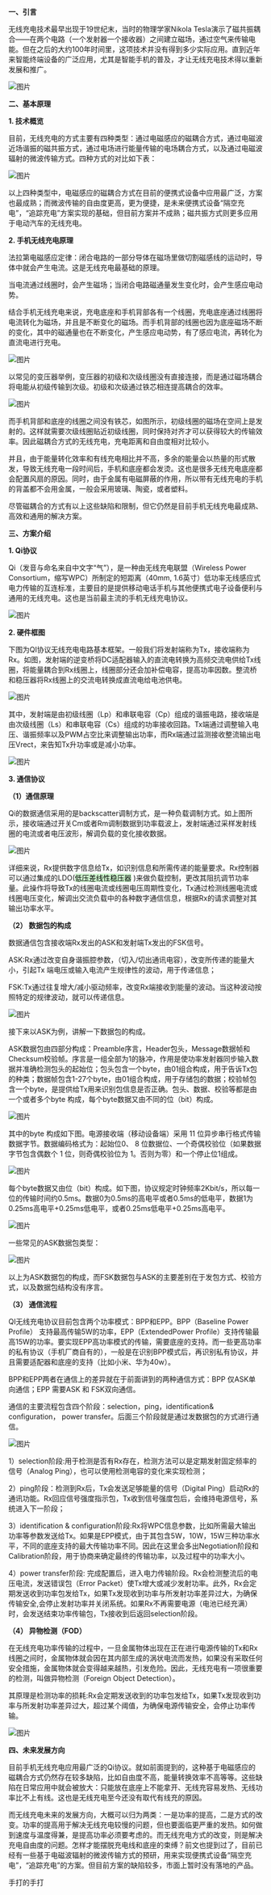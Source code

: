 **一、引言**

无线充电技术最早出现于19世纪末，当时的物理学家Nikola Tesla演示了磁共振耦合——在两个电路（一个发射器一个接收器）之间建立磁场，通过空气来传输电能。但在之后的大约100年时间里，这项技术并没有得到多少实际应用。直到近年来智能终端设备的广泛应用，尤其是智能手机的普及，才让无线充电技术得以重新发展和推广。

![图片](https://mmbiz.qpic.cn/mmbiz_jpg/d4hoYJlxOjMIg11UxZhiagLbLuvuc2hztyfkKbaQwtmkxcjVmcWNvMrxp5J6CIduEgmtUnuic9M1Xibq30DekJncg/640?wx_fmt=jpeg&wxfrom=5&wx_lazy=1&wx_co=1)


**二、基本原理**

**1. 技术概览**

目前，无线充电的方式主要有四种类型：通过电磁感应的磁耦合方式，通过电磁波近场谐振的磁共振方式，通过电场进行能量传输的电场耦合方式，以及通过电磁波辐射的微波传输方式。四种方式的对比如下表：

![图片](https://mmbiz.qpic.cn/mmbiz_png/d4hoYJlxOjMIg11UxZhiagLbLuvuc2hztrrhIeexNsN4ibEvsBFWqcPsXDZS6AJR47ofYo8d2hr2XHTB116iarAIA/640?wx_fmt=png&wxfrom=5&wx_lazy=1&wx_co=1)

以上四种类型中，电磁感应的磁耦合方式在目前的便携式设备中应用最广泛，方案也最成熟；而微波传输的自由度更高，更为便捷，是未来便携式设备“隔空充电”，“追踪充电”方案实现的基础，但目前方案并不成熟；磁共振方式则更多应用于电动汽车的无线充电。


**2. 手机无线充电原理**

法拉第电磁感应定律：闭合电路的一部分导体在磁场里做切割磁感线的运动时，导体中就会产生电流。这是无线充电最基础的原理。

当电流通过线圈时，会产生磁场；当闭合电路磁通量发生变化时，会产生感应电动势。

结合手机无线充电来说，充电底座和手机背部各有一个线圈，充电底座通过线圈将电流转化为磁场，并且是不断变化的磁场。而手机背部的线圈也因为底座磁场不断的变化，其中的磁通量也在不断变化，产生感应电动势，有了感应电流，再转化为直流电进行充电。


![图片](https://mmbiz.qpic.cn/mmbiz_png/d4hoYJlxOjMIg11UxZhiagLbLuvuc2hztHYSTjuHlEMibfEW0m6D0YHwicMkUnfSaX2TQ5fqO0fwQQgUiasnTbRP9Q/640?wx_fmt=png&wxfrom=5&wx_lazy=1&wx_co=1)

以常见的变压器举例，变压器的初级和次级线圈没有直接连接，而是通过磁场耦合将电能从初级传输到次级。初级和次级通过铁芯相连提高耦合的效率。

![图片](https://mmbiz.qpic.cn/mmbiz_png/d4hoYJlxOjMIg11UxZhiagLbLuvuc2hztmToSzdqD7JWLrh0WjlHWCGxxRpIzIn5udYsoROc2cy949WdFobqxibg/640?wx_fmt=png&wxfrom=5&wx_lazy=1&wx_co=1)

而手机背部和底座的线圈之间没有铁芯，如图所示，初级线圈的磁场在空间上是发射的。这样就需要次级线圈贴近初级线圈，同时保持对齐才可以获得较大的传输效率。因此磁耦合方式的无线充电，充电距离和自由度相对比较小。

并且，由于能量转化效率和有线充电相比并不高，多余的能量会以热量的形式散发，导致无线充电一段时间后，手机和底座都会发烫。这也是很多无线充电底座都会配置风扇的原因。同时，由于金属有电磁屏蔽的作用，所以带有无线充电的手机的背盖都不会用金属，一般会采用玻璃、陶瓷，或者塑料。

  

尽管磁耦合的方式有以上这些缺陷和限制，但它仍然是目前手机无线充电最成熟、高效和通用的解决方案。

  

**三、方案介绍**

**1. Qi协议**

Qi（发音与命名来自中文字“气”），是一种由无线充电联盟（Wireless Power Consortium，缩写WPC）所制定的短距离（40mm, 1.6英寸）低功率无线感应式电力传输的互连标准，主要目的是提供移动电话手机与其他便携式电子设备便利与通用的无线充电。这也是当前最主流的手机无线充电协议。

![图片](https://mmbiz.qpic.cn/mmbiz_png/d4hoYJlxOjMIg11UxZhiagLbLuvuc2hztic7XrQnIQ9QiaYx06ZlYAQr7sjPrWtxYMdnY4OC2iaYGXwM0cyjMgsfmw/640?wx_fmt=png&wxfrom=5&wx_lazy=1&wx_co=1)

**2. 硬件框图**

下图为QI协议无线充电电路基本框架。一般我们将发射端称为Tx，接收端称为Rx。如图，发射端的逆变桥将DC适配器输入的直流电转换为高频交流电供给Tx线圈，将能量耦合到Rx线圈上，线圈部分还会加补偿电容，提高功率因数。整流桥和稳压器将Rx线圈上的交流电转换成直流电给电池供电。

![图片](https://mmbiz.qpic.cn/mmbiz_png/d4hoYJlxOjMIg11UxZhiagLbLuvuc2hztBsTqrqS80YvUrHX7hriaTzfdXVianXTgicibt4de1pBKgxNyEpVLGFwb0Q/640?wx_fmt=png&wxfrom=5&wx_lazy=1&wx_co=1)

其中，发射端是由初级线圈（Lp）和串联电容（Cp）组成的谐振电路，接收端是由次级线圈（Ls）和串联电容（Cs）组成的功率接收回路。Tx端通过调整输入电压、谐振频率以及PWM占空比来调整输出功率，而Rx端通过监测接收整流输出电压Vrect，来告知Tx升功率或是减小功率。

![图片](https://mmbiz.qpic.cn/mmbiz_png/d4hoYJlxOjMIg11UxZhiagLbLuvuc2hztDZwVrqfbpc8Io9sicpFLjgdP3vCudpTygBB7VusR2tDCbndyXDHP4Zg/640?wx_fmt=png&wxfrom=5&wx_lazy=1&wx_co=1)

**3. 通信协议**

**（1）通信原理**

Qi的数据通信采用的是backscatter调制方式，是一种负载调制方式。如上图所示，接收端通过开关Cm或者Rm调制数据到功率载波上，发射端通过采样发射线圈的电流或者电压波形，解调负载的变化接收数据。

![图片](https://mmbiz.qpic.cn/mmbiz_png/d4hoYJlxOjMIg11UxZhiagLbLuvuc2hztnRbHg8UWOfuXZxN5RGcO6vY8RjHNc4CXvx8n1dD2UfEicPLDqGavFug/640?wx_fmt=png&wxfrom=5&wx_lazy=1&wx_co=1)

详细来说，Rx提供数字信息给Tx，如识别信息和所需传递的能量要求。Rx控制器可以通过集成的LDO(<mark style="background: #BBFABBA6;">低压差线性稳压器</mark> )来做负载控制，更改其阻抗调节功率量。此操作将导致Tx的线圈电流或线圈电压周期性变化，Tx通过检测线圈电流或线圈电压变化，解调出交流负载中的各种数字通信信息，根据Rx的请求调整对其输出功率水平。

**（2） 数据包的构成**

数据通信包含接收端Rx发出的ASK和发射端Tx发出的FSK信号。

ASK:Rx通过改变自身谐振腔参数，（切入/切出通讯电容），改变所传递的能量大小，引起Tx 端电压或输入电流产生规律性的波动，用于传递信息；

FSK:Tx通过往复增大/减小驱动频率，改变Rx端接收到能量的波动。当这种波动按照特定的规律波动，就可以传递信息。

![图片](https://mmbiz.qpic.cn/mmbiz_png/d4hoYJlxOjMIg11UxZhiagLbLuvuc2hztN80MPxIokSTEr9U0HYUYHPhUNxNrklxF12ly3t9dcFhjHLeCR4jTLQ/640?wx_fmt=png&wxfrom=5&wx_lazy=1&wx_co=1)

接下来以ASK为例，讲解一下数据包的构成。

ASK数据包由四部分构成：Preamble序言，Header包头，Message数据帧和Checksum校验帧。序言是一组全部为1的脉冲，作用是使功率发射器同步输入数据并准确检测包头的起始位；包头包含一个byte，由01组合构成，用于告诉Tx包的种类；数据帧包含1-27个byte，由01组合构成，用于存储包的数据；校验帧包含一个byte，是提供给Tx用来识别包信息是否正确。包头、数据、校验等都是由一个或者多个byte 构成，每个byte数据又由不同的位（bit）构成。

![图片](https://mmbiz.qpic.cn/mmbiz_png/d4hoYJlxOjMIg11UxZhiagLbLuvuc2hztway53KxbSRBNbCWQO91hUwCc2KGfQsdUzDoHfNxSsKIAwhLRsiaW1Cg/640?wx_fmt=png&wxfrom=5&wx_lazy=1&wx_co=1)
  
其中的byte 构成如下图。电源接收端（移动设备端）采用 11 位异步串行格式传输数据字节。数据编码格式为：起始位0、 8 位数据位、一个奇偶校验位（如果数据字节包含偶数个 1 位，则奇偶校验位为 1。否则为零）和一个停止位1组成。


![图片](https://mmbiz.qpic.cn/mmbiz_png/d4hoYJlxOjMIg11UxZhiagLbLuvuc2hztibCJnwOoCzydParbrDJaia3k75DLS6MibWWl058jeibWfoU4KHMy9Kqd9A/640?wx_fmt=png&wxfrom=5&wx_lazy=1&wx_co=1)


每个byte数据又由位（bit）构成。如下图，协议规定时钟频率2Kbit/s，所以每一位的传输时间约0.5ms。数据0为0.5ms的高电平或者0.5ms的低电平，数据1为0.25ms高电平+0.25ms低电平，或者0.25ms低电平+0.25ms高电平。

![图片](https://mmbiz.qpic.cn/mmbiz_png/d4hoYJlxOjMIg11UxZhiagLbLuvuc2hzt48lDCibbzic6bE1XIKVGiaBJh2HrV5OS2U9jTAtqHCoc6wKRZ8zdCdnPA/640?wx_fmt=png&wxfrom=5&wx_lazy=1&wx_co=1)

一些常见的ASK数据包类型：

![图片](https://mmbiz.qpic.cn/mmbiz_png/d4hoYJlxOjMIg11UxZhiagLbLuvuc2hztVyYZsobAx9g0daULhIic7eOHqxUOfBd3Dm1gFrPmD8H9WVyHAtNvictA/640?wx_fmt=png&wxfrom=5&wx_lazy=1&wx_co=1)

以上为ASK数据包的构成，而FSK数据包与ASK的主要差别在于发包方式、校验方式，以及数据包结构没有序言。


**（3） 通信流程**

QI无线充电协议目前包含两个功率模式：BPP和EPP。BPP（Baseline Power Profile） 支持最高传输5W的功率，EPP（ExtendedPower Profile）支持传输最高15W的功率。要实现EPP高功率模式的传输，需要底座的支持。而一些更高功率的私有协议（手机厂商自有的），一般是在识别BPP模式后，再识别私有协议，并且需要适配器和底座的支持（比如小米、华为40w）。

BPP和EPP两者在通信上的差异就在于前面讲到的两种通信方式：BPP 仅ASK单向通信；EPP 需要ASK 和 FSK双向通信。

通信的主要流程包含四个阶段：selection，ping，identification& configuration， power transfer。后面三个阶段就是通过发数据包的方式进行通信。

![图片](https://mmbiz.qpic.cn/mmbiz_png/d4hoYJlxOjMIg11UxZhiagLbLuvuc2hztY9ic7SyuD2rozCicLO4m6z5VfSRHTGtKlzRojU7hLicVM0XKZTOVick79Q/640?wx_fmt=png&wxfrom=5&wx_lazy=1&wx_co=1)

1）selection阶段:用于检测是否有Rx存在，检测方法可以是定期发射固定频率的信号（Analog Ping），也可以使用检测电容的变化来实现检测；

2）ping阶段：检测到Rx后，Tx会发送足够能量的信号（Digital Ping）启动Rx的通讯功能。Rx回应信号强度指示包，Tx收到信号强度包后，会维持电源信号，系统进入下一阶段；

3）identification & configuration阶段:Rx将WPC信息参数，比如所需最大输出功率等参数发送给Tx。如果是EPP模式，由于其包含5W，10W，15W三种功率水平，不同的底座支持的最大传输功率不同。因此在这里会多出Negotiation阶段和Calibration阶段，用于协商来确定最终的传输功率，以及过程中的功率大小。 

4）power transfer阶段: 完成配置后，进入电力传输阶段。Rx会检测整流后的电压电流，发送错误包（Error Packet）使Tx增大或减少发射功率。此外，Rx会定期发送收到功率包发给Tx，如果Tx发现收到功率与所发射功率差异过大，为确保传输安全,会停止发射功率并关闭系统。如果Rx不再需要电源（电池已经充满）时，会发送结束功率传输包，Tx接收到后返回selection阶段。


**（4） 异物检测（FOD）**

在无线充电功率传输的过程中，一旦金属物体出现在正在进行电源传输的Tx和Rx线圈之间时，金属物体就会因在其内部生成的涡状电流而发热，如果没有采取任何安全措施，金属物体就会变得越来越热，引发危险。因此，无线充电有一项很重要的检测，叫做异物检测（Foreign Object Detection）。
  
其原理是检测功率的损耗:Rx会定期发送收到的功率包发给Tx，如果Tx发现收到功率与所发射功率差异过大，超过某个阈值，为确保电源传输安全，会停止功率传输。

![图片](https://mmbiz.qpic.cn/mmbiz_jpg/d4hoYJlxOjMIg11UxZhiagLbLuvuc2hztNNXRajFoIyzcTV2AVdX5NhJQ3BbVbIybLpg9ebicXrYHz9iaTrNqIibGA/640?wx_fmt=jpeg&wxfrom=5&wx_lazy=1&wx_co=1)

**四、未来发展方向**

目前手机无线充电应用最广泛的Qi协议。就如前面提到的，这种基于电磁感应的磁耦合方式仍然存在较多缺陷，比如自由度不高，能量转换效率不高等等。这些缺陷在日常应用中就会被放大：只能放在底座上不能拿开、无线充容易发热、无线功率比不上有线。这也是无线充电至今还没有取代有线充的原因。

而无线充电未来的发展方向，大概可以归为两类：一是功率的提高，二是方式的改变。功率的提高用于解决无线充电较慢的问题，但也要面临更严重的发热。如何做到速度与温度得兼，是提高功率必须要考虑的。而无线充电方式的改变，则是解决充电自由度的问题。怎样才能摆脱充电线和底座的束缚？前文也提到过了，目前已经有一些基于电磁波辐射的微波传输方式的预研，用来实现便携式设备“隔空充电”，“追踪充电”的方案。但目前方案的缺陷较多，市面上暂时没有落地的产品。

手打的手打
